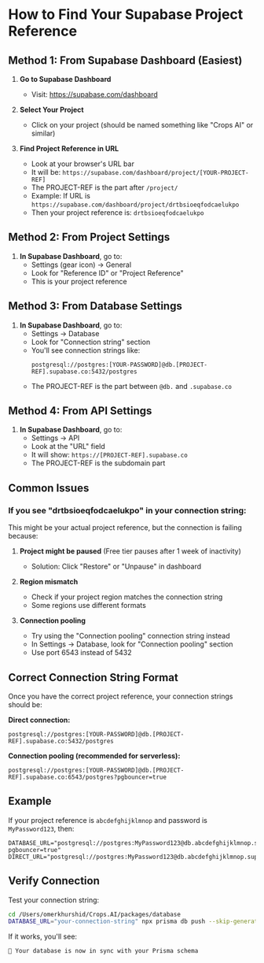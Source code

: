 # How to Find Your Supabase Project Reference

## Method 1: From Supabase Dashboard (Easiest)

1. **Go to Supabase Dashboard**
   - Visit: https://supabase.com/dashboard

2. **Select Your Project**
   - Click on your project (should be named something like "Crops AI" or similar)

3. **Find Project Reference in URL**
   - Look at your browser's URL bar
   - It will be: `https://supabase.com/dashboard/project/[YOUR-PROJECT-REF]`
   - The PROJECT-REF is the part after `/project/`
   - Example: If URL is `https://supabase.com/dashboard/project/drtbsioeqfodcaelukpo`
   - Then your project reference is: `drtbsioeqfodcaelukpo`

## Method 2: From Project Settings

1. **In Supabase Dashboard**, go to:
   - Settings (gear icon) → General
   - Look for "Reference ID" or "Project Reference"
   - This is your project reference

## Method 3: From Database Settings

1. **In Supabase Dashboard**, go to:
   - Settings → Database
   - Look for "Connection string" section
   - You'll see connection strings like:
     ```
     postgresql://postgres:[YOUR-PASSWORD]@db.[PROJECT-REF].supabase.co:5432/postgres
     ```
   - The PROJECT-REF is the part between `@db.` and `.supabase.co`

## Method 4: From API Settings

1. **In Supabase Dashboard**, go to:
   - Settings → API
   - Look at the "URL" field
   - It will show: `https://[PROJECT-REF].supabase.co`
   - The PROJECT-REF is the subdomain part

## Common Issues

### If you see "drtbsioeqfodcaelukpo" in your connection string:
This might be your actual project reference, but the connection is failing because:

1. **Project might be paused** (Free tier pauses after 1 week of inactivity)
   - Solution: Click "Restore" or "Unpause" in dashboard

2. **Region mismatch**
   - Check if your project region matches the connection string
   - Some regions use different formats

3. **Connection pooling**
   - Try using the "Connection pooling" connection string instead
   - In Settings → Database, look for "Connection pooling" section
   - Use port 6543 instead of 5432

## Correct Connection String Format

Once you have the correct project reference, your connection strings should be:

**Direct connection:**
```
postgresql://postgres:[YOUR-PASSWORD]@db.[PROJECT-REF].supabase.co:5432/postgres
```

**Connection pooling (recommended for serverless):**
```
postgresql://postgres:[YOUR-PASSWORD]@db.[PROJECT-REF].supabase.co:6543/postgres?pgbouncer=true
```

## Example
If your project reference is `abcdefghijklmnop` and password is `MyPassword123`, then:
```
DATABASE_URL="postgresql://postgres:MyPassword123@db.abcdefghijklmnop.supabase.co:6543/postgres?pgbouncer=true"
DIRECT_URL="postgresql://postgres:MyPassword123@db.abcdefghijklmnop.supabase.co:5432/postgres"
```

## Verify Connection

Test your connection string:
```bash
cd /Users/omerkhurshid/Crops.AI/packages/database
DATABASE_URL="your-connection-string" npx prisma db push --skip-generate
```

If it works, you'll see:
```
🚀 Your database is now in sync with your Prisma schema
```